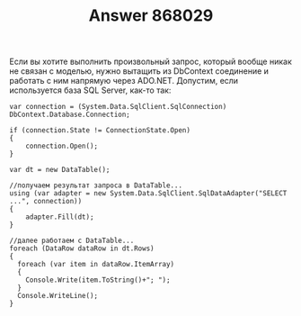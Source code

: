 ﻿---
title: "Answer 868029"
se.owner.user_id: 240512
se.owner.display_name: "MSDN.WhiteKnight"
se.owner.link: "https://ru.stackoverflow.com/users/240512/msdn-whiteknight"
se.answer_id: 868029
se.question_id: 867233
se.post_type: answer
se.score: 1
se.is_accepted: True
---
<p>Если вы хотите выполнить произвольный запрос, который вообще никак не связан с моделью, нужно вытащить из DbContext соединение и работать с ним напрямую через ADO.NET. Допустим, если используется база SQL Server, как-то так:</p>

<pre><code>var connection = (System.Data.SqlClient.SqlConnection) DbContext.Database.Connection;

if (connection.State != ConnectionState.Open)
{
    connection.Open();
}

var dt = new DataTable();

//получаем результат запроса в DataTable...
using (var adapter = new System.Data.SqlClient.SqlDataAdapter("SELECT ...", connection))
{
    adapter.Fill(dt);
}

//далее работаем с DataTable...
foreach (DataRow dataRow in dt.Rows)
{
  foreach (var item in dataRow.ItemArray)
  {
    Console.Write(item.ToString()+"; ");
  }
  Console.WriteLine();
}
</code></pre>
